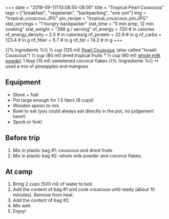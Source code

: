 +++
date = "2018-09-11T10:08:55-08:00"
title = "Tropical Pearl Couscous"
tags = ["breakfast", "vegetarian", "backpacking", "one-pot"]
img = "tropical_couscous.JPG"
pin_recipe = "tropical_couscous_pin.JPG"
stat_servings = "1 hungry backpacker"
stat_time = "5 min prep, 12 min cooking"
stat_weight = "288 g / serving"
nf_energy = 720 # in calories
nf_energy_density = 2.5 # in calories/g
nf_protein = 22.9 # in g
nf_carbs = 123.4 # in g
nf_fiber = 5.7 # in g
nf_fat = 14.2 # in g
+++

{{% ingredients %}}
½ cup (125 ml) <a target="_blank" href="https://www.amazon.com/gp/product/B0052OP43C/ref=as_li_tl?ie=UTF8&camp=1789&creative=9325&creativeASIN=B0052OP43C&linkCode=as2&tag=gourmethiking-20&linkId=5bb8d73565bd2309875513acaaaa3bb7">Pearl Couscous</a><img src="//ir-na.amazon-adsystem.com/e/ir?t=gourmethiking-20&l=am2&o=1&a=B0052OP43C" width="1" height="1" border="0" alt="" style="border:none !important; margin:0px !important;" /> (also called "Israeli Couscous")
⅓ cup (80 ml) dried tropical fruits \* 
⅓ cup (80 ml) <a target="_blank" href="https://www.amazon.com/gp/product/B00FRFRZF6/ref=as_li_tl?ie=UTF8&camp=1789&creative=9325&creativeASIN=B00FRFRZF6&linkCode=as2&tag=gourmethiking-20&linkId=f7d69f70caf1f6c64d69cf2302439691">whole milk powder</a><img src="//ir-na.amazon-adsystem.com/e/ir?t=gourmethiking-20&l=am2&o=1&a=B00FRFRZF6" width="1" height="1" border="0" alt="" style="border:none !important; margin:0px !important;" />
1 tbsp (15 ml) sweetened coconut flakes
{{% /ingredients %}}
\*I used a mix of pineapples and mangoes

## Equipment
- Stove + fuel
- Pot large enough for 1.5 liters (6 cups)
- Wooden spoon to mix
- Bowl to eat (you could always eat directly in the pot, no judgement here!)
- Spork or fork!
 
## Before trip
1. Mix in plastic bag #1: couscous and dried fruits
1. Mix in plastic bag #2: whole milk powder and coconut flakes.
 
## At camp
1. Bring 2 cups (500 ml) of water to boil.
1. Add the content of bag #1 and cook couscous until ready (about 10 minutes). Remove from heat.
1. Add the content of bag #2.
1. Mix well.
1. Enjoy!
